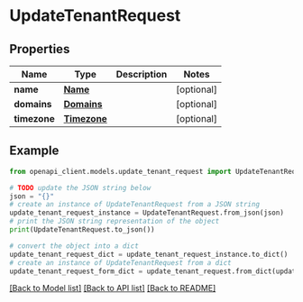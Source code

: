 # UpdateTenantRequest


## Properties

Name | Type | Description | Notes
------------ | ------------- | ------------- | -------------
**name** | [**Name**](Name.md) |  | [optional] 
**domains** | [**Domains**](Domains.md) |  | [optional] 
**timezone** | [**Timezone**](Timezone.md) |  | [optional] 

## Example

```python
from openapi_client.models.update_tenant_request import UpdateTenantRequest

# TODO update the JSON string below
json = "{}"
# create an instance of UpdateTenantRequest from a JSON string
update_tenant_request_instance = UpdateTenantRequest.from_json(json)
# print the JSON string representation of the object
print(UpdateTenantRequest.to_json())

# convert the object into a dict
update_tenant_request_dict = update_tenant_request_instance.to_dict()
# create an instance of UpdateTenantRequest from a dict
update_tenant_request_form_dict = update_tenant_request.from_dict(update_tenant_request_dict)
```
[[Back to Model list]](../README.md#documentation-for-models) [[Back to API list]](../README.md#documentation-for-api-endpoints) [[Back to README]](../README.md)


